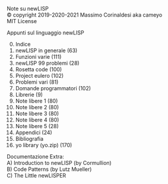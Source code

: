 Note su newLISP  
© copyright 2019-2020-2021 Massimo Corinaldesi aka cameyo  
MIT License  

Appunti sul linguaggio newLISP  

00) Indice
01) newLISP in generale (63)
02) Funzioni varie (111)
03) newLISP 99 problemi (28)
04) Rosetta code (100)
05) Project eulero (102)
06) Problemi vari (81)
07) Domande programmatori (102)
08) Librerie (9)
09) Note libere 1 (80)
10) Note libere 2 (80)
11) Note libere 3 (80)
12) Note libere 4 (80)
13) Note libere 5 (28)
14) Appendici (24)
15) Bibliografia
99) yo library (yo.zip) (170)

Documentazione Extra:  
A) Introduction to newLISP (by Cormullion)  
B) Code Patterns (by Lutz Mueller)  
C) The Little newLISPER  

